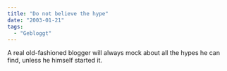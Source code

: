 ```yaml
---
title: "Do not believe the hype"
date: "2003-01-21"
tags:
  - "Gebloggt"
---
```


A real old-fashioned blogger will always mock about all the hypes he can find, unless he himself started it.
